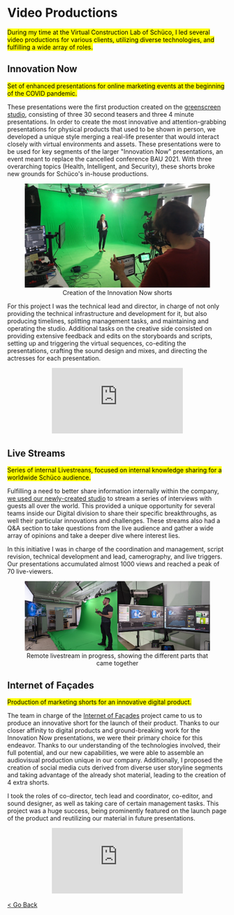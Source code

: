 <!-- 
title: "Video Productions"
date: "2021-01-01"
slug: "video_productions"
desc: ""
tags: ""
display: true
weight: 1
-->

# Video Productions

<mark>During my time at the Virtual Construction Lab of Schüco, I led several video productions for various clients, utilizing diverse technologies, and fulfilling a wide array of roles.</mark>


## Innovation Now
<mark>Set of enhanced presentations for online marketing events at the beginning of the COVID pandemic.</mark>

These presentations were the first production created on the [greenscreen studio](http://nicolaspe.com/portfolio/greenscreen_studio/), consisting of three 30 second teasers and three 4 minute presentations. In order to create the most innovative and attention-grabbing presentations for physical products that used to be shown in person, we developed a unique style merging a real-life presenter that would interact closely with virtual environments and assets. These presentations were to be used for key segments of the larger "Innovation Now" presentations, an event meant to replace the cancelled conference BAU 2021. With three overarching topics (Health, Intelligent, and Security), these shorts broke new grounds for Schüco's in-house productions.

<figure class="proj_img proj_img_center" style="text-align: center">
	<img class="p_capture" src="./media/vids_inow.png" alt="Photo of me directing and triggering the virtual actors while the actress is on the greenscreen stage">
	<figcaption>Creation of the Innovation Now shorts</figcaption>
</figure>

For this project I was the technical lead and director, in charge of not only providing the technical infrastructure and development for it, but also producing timelines, splitting management tasks, and maintaining and operating the studio. Additional tasks on the creative side consisted on providing extensive feedback and edits on the storyboards and scripts, setting up and triggering the virtual sequences, co-editing the presentations, crafting the sound design and mixes, and directing the actresses for each presentation.

<figure class="vid_container vid_16x9 vid_ext" style="text-align: center">
  <iframe src="https://player.vimeo.com/video/846742320" frameborder="0" webkitallowfullscreen mozallowfullscreen allowfullscreen></iframe>
</figure>


## Live Streams
<mark>Series of internal Livestreans, focused on internal knowledge sharing for a worldwide Schüco audience.</mark>

Fulfilling a need to better share information internally within the company, [we used our newly-created studio](http://nicolaspe.com/portfolio/greenscreen_studio/) to stream a series of interviews with guests all over the world. This provided a unique opportunity for several teams inside our Digital division to share their specific breakthroughs, as well their particular innovations and challenges. These streams also had a Q&A section to take questions from the live audience and gather a wide array of opinions and take a deeper dive where interest lies.

In this initiative I was in charge of the coordination and management, script revision, technical development and lead, camerography, and live triggers. Our presentations accumulated almost 1000 views and reached a peak of 70 live-viewers.

<figure class="proj_img proj_img_center" style="text-align: center">
	<img class="p_capture" src="./media/vids_remote.png" alt="On the left: a photo of the presenter on the greenscreen, talking to a TV that shows the final composite image. On the right: a photo of two computer monitors, each with different settings and parts of the livestream.">
	<figcaption>Remote livestream in progress, showing the different parts that came together</figcaption>
</figure>


## Internet of Façades
<mark>Production of marketing shorts for an innovative digital product.</mark>

The team in charge of the [Internet of Façades](https://www.schueco.com/sy/iofid) project came to us to produce an innovative short for the launch of their product. Thanks to our closer affinity to digital products and ground-breaking work for the Innovation Now presentations, we were their primary choice for this endeavor. Thanks to our understanding of the technologies involved, their full potential, and our new capabilities, we were able to assemble an audiovisual production unique in our company. Additionally, I proposed the creation of social media cuts derived from diverse user storyline segments and taking advantage of the already shot material, leading to the creation of 4 extra shorts.

I took the roles of co-director, tech lead and coordinator, co-editor, and sound designer, as well as taking care of certain management tasks. This project was a huge success, being prominently featured on the launch page of the product and reutilizing our material in future presentations. 

<figure class="vid_container vid_16x9 vid_ext" style="text-align: center">
    <iframe src="https://www.youtube.com/embed/7v4Ge2dNiv8" title="Internet of Façades - YouTube video player" frameborder="0" allow="accelerometer; clipboard-write; encrypted-media; gyroscope" allowfullscreen></iframe>
</figure>

<a href="#" onClick="history.go(-1);return true;">\< Go Back</a>

